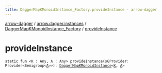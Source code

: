 ```yaml
---
title: DaggerMapKMonoidInstance_Factory.provideInstance - arrow-dagger
---
```


[arrow-dagger](../../index.html) / [arrow.dagger.instances](../index.html) / [DaggerMapKMonoidInstance_Factory](index.html) / [provideInstance](./provide-instance.html)

# provideInstance

`static fun <K : `[`Any`](https://kotlinlang.org/api/latest/jvm/stdlib/kotlin/-any/index.html)`, A : `[`Any`](https://kotlinlang.org/api/latest/jvm/stdlib/kotlin/-any/index.html)`> provideInstance(sGProvider: Provider<Semigroup<`[`A`](provide-instance.html#A)`>>): `[`DaggerMapKMonoidInstance`](../-dagger-map-k-monoid-instance/index.html)`<`[`K`](provide-instance.html#K)`, `[`A`](provide-instance.html#A)`>`